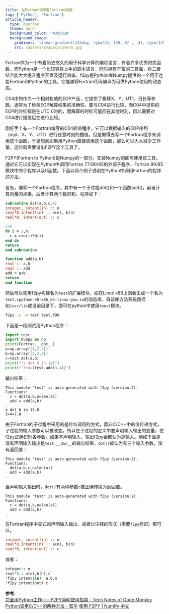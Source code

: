 ```yaml
---
title: 在Python中调用Fortran函数
tag: ['Python', 'Fortran']
article_header:
  type: overlay
  theme: dark
  background_color: '#203028'
  background_image:
    gradient: 'linear-gradient(135deg, rgba(34, 139, 87 , .4), rgba(139, 34, 139, .4))'
    src: /assets/images/cover0.jpg
---
```


Fortran作为一个有着历史悠久的用于科学计算的编程语言，有着许多优秀的库函数，而Python是一个比较容易上手的脚本语言，同时拥有丰富的工具库，将二者结合能大大提升程序开发及运行效率。f2py是Python库Numpy提供的一个用于连接Fortran和Python的工具，它能够将Fortran代码编译为可供Python使用的动态库。

<!---more-->

C04序列作为一个相对权威的EOP产品，它提供了极移X、Y、UT1、日长等参数。通常为了检核EOP解算结果的准确性，要与C04进行比较，而C04中提供的EOP的时标都是在UTC 0时的，而解算的时标可能回在其他时刻，因此需要对C04进行插值后在进行比较。

刚好手上有一个Fortran编写的C04插值程序，它可以根据输入的EOP序列（mjd、X、Y、UT1）进行任意时刻的插值。但是懒得去写一个Fortran程序来调用这个函数，于是想到如果用Python直接调用这个函数，那么可以大大减少工作量。这时就需要请出F2PY这个工具了。

F2PY(Fortran to Python)是Numpy的一部分，安装Numpy的即可使用该工具。通过它可以实现在Python中调用Fortran 77/90/95的外部子程序、Fortran 90/95模块中的子程序以及C函数。下面以两个例子说明在Python中调用Fortran的程序的方法。

首先，编写一个Fortran程序，其中有一个子过程dot()和一个函数add()，前者计算向量的点乘，后者计算两个数的和，程序如下：
```fortran
subroutine dot(a,b,c,n)
integer, intent(in) :: n
real*8,intent(in) :: a(n), b(n)
real*8, intent(out) :: c

c=0
do i = 1,n;
  c = c+a(i)*b(i)
end do
return
end subroutine

function add(a,b)
real :: a,b
real :: add
add = a+b
return
end function

```
然后可以使用f2py构建名为`test`的扩展模块，如在Linux x86上则会生成一个名为`test.cpython-38-x86_64-linux-gnu.so`的动态库，将该库方法系统路径如`/usr/lib`或当前目录下，便可在python中使用`teest`模块。
```bash
f2py -c -m test test.f90
```
下面是一段测试用Python程序：
```python
import test
import numpy as np
print(Fortran.__doc__)
a=np.array([1,2,3])
b=np.array([2,2,3])
c=test.dot(a,b)
print(f"a dot b in {c}")
print(f"3+4={test.add(3,4)}")
```
输出结果：
```
This module 'test' is auto-generated with f2py (version:2).
Functions:
  c = dot(a,b,n=len(a))
  add = add(a,b)
.
a dot b in 15.0
3+4=7.0
```
由于Fortran的子过程中采用的是传址调用的方式，而非C/C++中的值传递方式，子过程的输入参数可以被改变。所以在子过程的定义中要声明输入输出的变量，使f2py正确识别各参数。如果不声明输入、输出f2py会都认为是输入。例如下面是没有声明输入输出是`test.__doc__`的输出结果，`dot()`被认为有三个输入参数，没有返回值：
```
This module 'test' is auto-generated with f2py (version:2).
Functions:
  dot(a,b,c,n=len(a))
  add = add(a,b)
.
```
当声明输入输出时，`dot()`有两种参数`c`被正确转换为返回值。
```
This module 'test' is auto-generated with f2py (version:2).
Functions:
  c = dot(a,b,n=len(a))
  add = add(a,b)
.
```
在Fortran程序中显式的声明输入输出，或者以注释的形式（需要`f2py`标识）都可以。
```fortran
integer, intent(in) :: n
real*8,intent(in) :: a(n), b(n)
real*8, intent(out) :: c
```
或者：
```python
integer:: n
real*8:: a(n),b(n),c
!f2py intent(in)  a,b,n
!f2py intent(out) c
```

**参考:**  
[完全用Python工作——F2PY简明使用指南 - Tech Notes of Code Monkey](https://blog.finaltheory.me/research/Introduction-to-F2PY.html)
[Python调用C/C++的两种方法 - 知乎](https://zhuanlan.zhihu.com/p/39098612)
[使用 F2PY | NumPy 中文](https://www.numpy.org.cn/f2py/usage.html)
